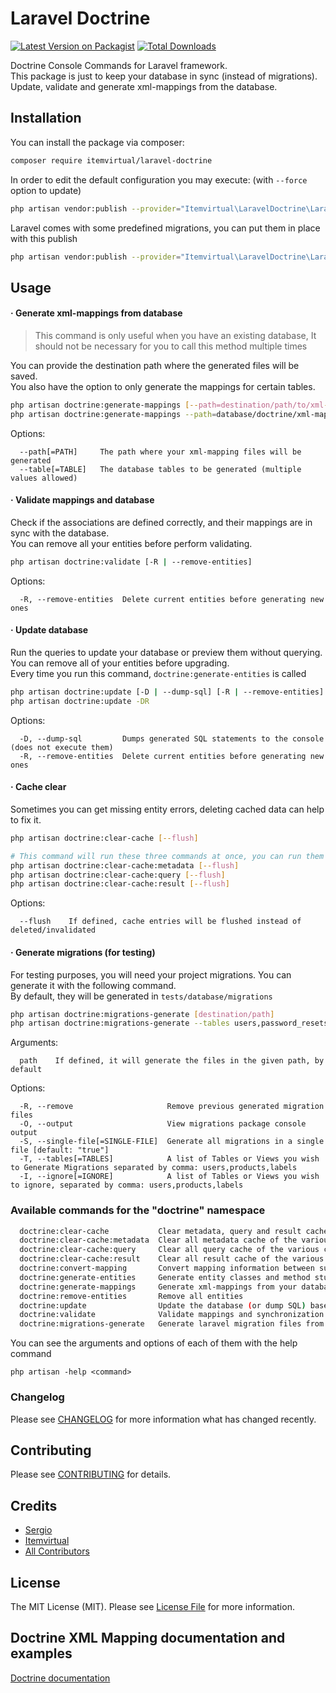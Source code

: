 # Laravel Doctrine

[![Latest Version on Packagist](https://img.shields.io/packagist/v/itemvirtual/laravel-doctrine.svg?style=flat-square)](https://packagist.org/packages/itemvirtual/laravel-doctrine)
[![Total Downloads](https://img.shields.io/packagist/dt/itemvirtual/laravel-doctrine.svg?style=flat-square)](https://packagist.org/packages/itemvirtual/laravel-doctrine)

Doctrine Console Commands for Laravel framework.  
This package is just to keep your database in sync (instead of migrations).  
Update, validate and generate xml-mappings from the database.

## Installation

You can install the package via composer:

``` bash
composer require itemvirtual/laravel-doctrine
```

In order to edit the default configuration you may execute: (with `--force` option to update)
``` bash
php artisan vendor:publish --provider="Itemvirtual\LaravelDoctrine\LaravelDoctrineServiceProvider" --tag=config
```

Laravel comes with some predefined migrations, you can put them in place with this publish
``` bash
php artisan vendor:publish --provider="Itemvirtual\LaravelDoctrine\LaravelDoctrineServiceProvider" --tag=laravel_default_migrations
```

## Usage

#### · Generate xml-mappings from database
> This command is only useful when you have an existing database, It should not be necessary for you to call this method multiple times

You can provide the destination path where the generated files will be saved.  
You also have the option to only generate the mappings for certain tables.

``` bash
php artisan doctrine:generate-mappings [--path=destination/path/to/xml-mappings] [--table=<table_name>]+
php artisan doctrine:generate-mappings --path=database/doctrine/xml-mappings --table=ursers --table=password_resets
```
Options:
```
  --path[=PATH]     The path where your xml-mapping files will be generated
  --table[=TABLE]   The database tables to be generated (multiple values allowed)
```

#### · Validate mappings and database
Check if the associations are defined correctly, and their mappings are in sync with the database.  
You can remove all your entities before perform validating.

``` bash
php artisan doctrine:validate [-R | --remove-entities]
```
Options:
```
  -R, --remove-entities  Delete current entities before generating new ones
```

#### · Update database
Run the queries to update your database or preview them without querying.  
You can remove all of your entities before upgrading.  
Every time you run this command, `doctrine:generate-entities` is called
``` bash
php artisan doctrine:update [-D | --dump-sql] [-R | --remove-entities]
php artisan doctrine:update -DR
```
Options:
```
  -D, --dump-sql         Dumps generated SQL statements to the console (does not execute them)
  -R, --remove-entities  Delete current entities before generating new ones
```

#### · Cache clear
Sometimes you can get missing entity errors, deleting cached data can help to fix it.  

``` bash
php artisan doctrine:clear-cache [--flush]

# This command will run these three commands at once, you can run them separately if you want 
php artisan doctrine:clear-cache:metadata [--flush]
php artisan doctrine:clear-cache:query [--flush]
php artisan doctrine:clear-cache:result [--flush]
```
Options:
```
  --flush    If defined, cache entries will be flushed instead of deleted/invalidated
```

#### · Generate migrations (for testing)
For testing purposes, you will need your project migrations. You can generate it with the following command.  
By default, they will be generated in `tests/database/migrations`
``` bash
php artisan doctrine:migrations-generate [destination/path]
php artisan doctrine:migrations-generate --tables users,password_resets --ignore users,password_resets
```
Arguments:
```
  path    If defined, it will generate the files in the given path, by default
```
Options:
```
  -R, --remove                     Remove previous generated migration files
  -O, --output                     View migrations package console output
  -S, --single-file[=SINGLE-FILE]  Generate all migrations in a single file [default: "true"]
  -T, --tables[=TABLES]            A list of Tables or Views you wish to Generate Migrations separated by comma: users,products,labels
  -I, --ignore[=IGNORE]            A list of Tables or Views you wish to ignore, separated by comma: users,products,labels
```

### Available commands for the "doctrine" namespace
``` bash
  doctrine:clear-cache           Clear metadata, query and result cache of the various cache drivers
  doctrine:clear-cache:metadata  Clear all metadata cache of the various cache drivers
  doctrine:clear-cache:query     Clear all query cache of the various cache drivers
  doctrine:clear-cache:result    Clear all result cache of the various cache drivers
  doctrine:convert-mapping       Convert mapping information between supported formats
  doctrine:generate-entities     Generate entity classes and method stubs from your mapping information (xml-mappings)
  doctrine:generate-mappings     Generate xml-mappings from your database
  doctrine:remove-entities       Remove all entities
  doctrine:update                Update the database (or dump SQL) based on the entities information
  doctrine:validate              Validate mappings and synchronization with the database
  doctrine:migrations-generate   Generate laravel migration files from database 
```
You can see the arguments and options of each of them with the help command
```
php artisan -help <command>
```

### Changelog

Please see [CHANGELOG](CHANGELOG.md) for more information what has changed recently.

## Contributing

Please see [CONTRIBUTING](CONTRIBUTING.md) for details.

## Credits

- [Sergio](https://github.com/sergio-item)
- [Itemvirtual](https://github.com/itemvirtual)
- [All Contributors](../../contributors)

## License

The MIT License (MIT). Please see [License File](LICENSE.md) for more information.

## Doctrine XML Mapping documentation and examples

[Doctrine documentation](https://www.doctrine-project.org/projects/doctrine-orm/en/2.8/reference/xml-mapping.html)